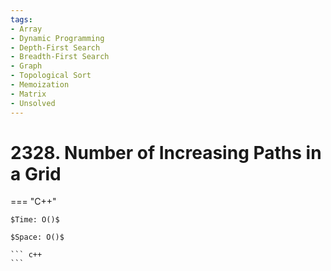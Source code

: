 ```yaml
---
tags:
- Array
- Dynamic Programming
- Depth-First Search
- Breadth-First Search
- Graph
- Topological Sort
- Memoization
- Matrix
- Unsolved
---
```



# 2328. Number of Increasing Paths in a Grid

=== "C++"

    $Time: O()$

    $Space: O()$

    ``` c++
    ```